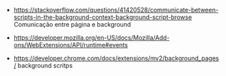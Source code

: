 
* https://stackoverflow.com/questions/41420528/communicate-between-scripts-in-the-background-context-background-script-browse Comunicação entre página e background
* https://developer.mozilla.org/en-US/docs/Mozilla/Add-ons/WebExtensions/API/runtime#events 

* https://developer.chrome.com/docs/extensions/mv2/background_pages/ background scritps